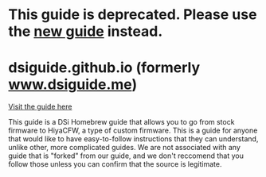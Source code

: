 # This guide is deprecated. Please use the [new guide](https://dsi.cfw.guide/) instead.

# dsiguide.github.io (formerly www.dsiguide.me)
<a href="https://www.dsiguide.github.io">Visit the guide here</a>

This guide is a DSi Homebrew guide that allows you to go from stock firmware to HiyaCFW, a type of custom firmware.
This is a guide for anyone that would like to have easy-to-follow instructions that they can understand, unlike other, more complicated guides.
We are not associated with any guide that is "forked" from our guide, and we don't reccomend that you follow those unless you can confirm that the source is legitimate.
